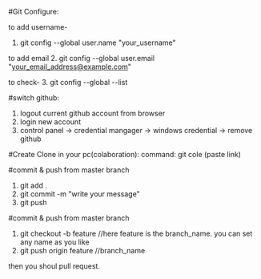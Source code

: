 #Git Configure:

to add username-
1. git config --global user.name "your_username"

to add email
2. git config --global user.email "your_email_address@example.com"

to check-
3. git config --global --list

#switch github:

1. logout current github account from browser
2. login new account
3. control panel -> credential mangager -> windows credential -> remove github


#Create Clone in your pc(colaboration):
command: git cole (paste link)

#commit & push from master branch
1. git add .
2. git commit -m "write your message"
3. git push

#commit & push from master branch
1. git checkout -b feature //here feature is the branch_name. you can set any name as you like
2. git push origin feature //branch_name

then you shoul pull request.
